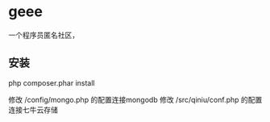 geee
====

一个程序员匿名社区，


安装
-------

php composer.phar install

修改  /config/mongo.php 的配置连接mongodb
修改 /src/qiniu/conf.php 的配置连接七牛云存储

